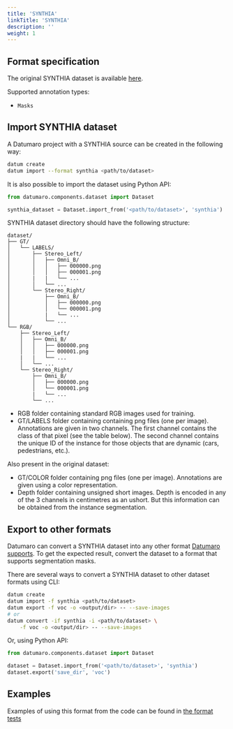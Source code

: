 ```yaml
---
title: 'SYNTHIA'
linkTitle: 'SYNTHIA'
description: ''
weight: 1
---
```


## Format specification

The original SYNTHIA dataset is available
[here](https://synthia-dataset.net).

Supported annotation types:
- `Masks`

## Import SYNTHIA dataset

A Datumaro project with a SYNTHIA source can be created in the following way:

```bash
datum create
datum import --format synthia <path/to/dataset>
```

It is also possible to import the dataset using Python API:

```python
from datumaro.components.dataset import Dataset

synthia_dataset = Dataset.import_from('<path/to/dataset>', 'synthia')
```

SYNTHIA dataset directory should have the following structure:

<!--lint disable fenced-code-flag-->
```
dataset/
├── GT/
│   └── LABELS/
│       ├── Stereo_Left/
│       │   ├── Omni_B/
│       │   │   ├── 000000.png
│       │   │   ├── 000001.png
│       |   |   └── ...
│       │   └── ...
│       └── Stereo_Right/
│           ├── Omni_B/
│           │   ├── 000000.png
│           │   └── 000001.png
│           |   └── ...
│           └── ...
└── RGB/
    ├── Stereo_Left/
    │   ├── Omni_B/
    │   │   ├── 000000.png
    │   │   ├── 000001.png
    |   |   └── ...
    │   └── ...
    └── Stereo_Right/
        ├── Omni_B/
        │   ├── 000000.png
        │   └── 000001.png
        |   └── ...
        └── ...
```

 - RGB folder containing standard RGB images used for training.
 - GT/LABELS folder containing containing png files (one per image).
Annotations are given in two channels. The first channel contains
the class of that pixel (see the table below). The second channel
contains the unique ID of the instance for those objects
that are dynamic (cars, pedestrians, etc.).

Also present in the original dataset:
 - GT/COLOR folder containing png files (one per image).
Annotations are given using a color representation.
 - Depth folder containing unsigned short images. Depth is encoded
in any of the 3 channels in centimetres as an ushort.
But this information can be obtained from the instance segmentation.


## Export to other formats

Datumaro can convert a SYNTHIA dataset into any other format [Datumaro supports](/docs/user-manual/supported_formats/).
To get the expected result, convert the dataset to a format
that supports segmentation masks.

There are several ways to convert a SYNTHIA dataset to other dataset
formats using CLI:

```bash
datum create
datum import -f synthia <path/to/dataset>
datum export -f voc -o <output/dir> -- --save-images
# or
datum convert -if synthia -i <path/to/dataset> \
    -f voc -o <output/dir> -- --save-images
```

Or, using Python API:

```python
from datumaro.components.dataset import Dataset

dataset = Dataset.import_from('<path/to/dataset>', 'synthia')
dataset.export('save_dir', 'voc')
```

## Examples

Examples of using this format from the code can be found in
[the format tests](https://github.com/openvinotoolkit/datumaro/blob/develop/tests/test_synthia_format.py)
